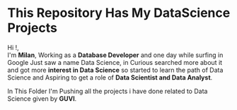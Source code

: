 # This Repository Has My DataScience Projects

Hi !,<br>
I'm **Milan**, Working as a **Database Developer** and one day while surfing in Google Just saw a name Data Science, in Curious searched more about it and got more **interest in Data Science** so started to learn the path of Data Science and Aspiring to get a role of **Data Scientist and Data Analyst**.

In This Folder I'm Pushing all the projects i have done related to Data Science given by **GUVI**.